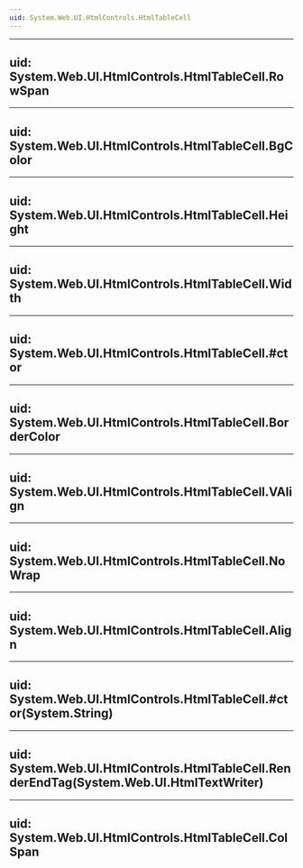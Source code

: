 ```yaml
---
uid: System.Web.UI.HtmlControls.HtmlTableCell
---
```


---
uid: System.Web.UI.HtmlControls.HtmlTableCell.RowSpan
---

---
uid: System.Web.UI.HtmlControls.HtmlTableCell.BgColor
---

---
uid: System.Web.UI.HtmlControls.HtmlTableCell.Height
---

---
uid: System.Web.UI.HtmlControls.HtmlTableCell.Width
---

---
uid: System.Web.UI.HtmlControls.HtmlTableCell.#ctor
---

---
uid: System.Web.UI.HtmlControls.HtmlTableCell.BorderColor
---

---
uid: System.Web.UI.HtmlControls.HtmlTableCell.VAlign
---

---
uid: System.Web.UI.HtmlControls.HtmlTableCell.NoWrap
---

---
uid: System.Web.UI.HtmlControls.HtmlTableCell.Align
---

---
uid: System.Web.UI.HtmlControls.HtmlTableCell.#ctor(System.String)
---

---
uid: System.Web.UI.HtmlControls.HtmlTableCell.RenderEndTag(System.Web.UI.HtmlTextWriter)
---

---
uid: System.Web.UI.HtmlControls.HtmlTableCell.ColSpan
---
